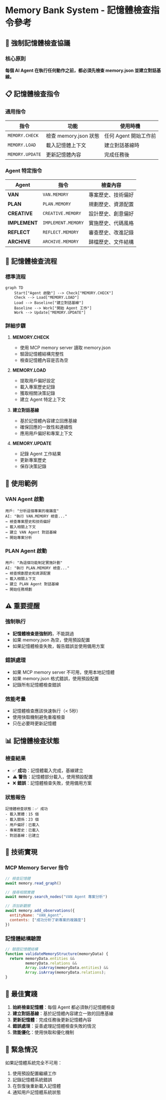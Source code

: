 # Memory Bank System - 記憶體檢查指令參考

## 🚨 強制記憶體檢查協議

### 核心原則
**每個 AI Agent 在執行任何動作之前，都必須先檢查 memory.json 並建立對話基線。**

## 📋 記憶體檢查指令

### 通用指令
| 指令 | 功能 | 使用時機 |
|------|------|----------|
| `MEMORY.CHECK` | 檢查 memory.json 狀態 | 任何 Agent 開始工作前 |
| `MEMORY.LOAD` | 載入記憶體上下文 | 建立對話基線時 |
| `MEMORY.UPDATE` | 更新記憶體內容 | 完成任務後 |

### Agent 特定指令
| Agent | 指令 | 檢查內容 |
|-------|------|----------|
| **VAN** | `VAN.MEMORY` | 專案歷史、技術偏好 |
| **PLAN** | `PLAN.MEMORY` | 規劃歷史、資源配置 |
| **CREATIVE** | `CREATIVE.MEMORY` | 設計歷史、創意偏好 |
| **IMPLEMENT** | `IMPLEMENT.MEMORY` | 實施歷史、代碼風格 |
| **REFLECT** | `REFLECT.MEMORY` | 審查歷史、改進記錄 |
| **ARCHIVE** | `ARCHIVE.MEMORY` | 歸檔歷史、文件結構 |

## 🔄 記憶體檢查流程

### 標準流程
```mermaid
graph TD
    Start["Agent 啟動"] --> Check["MEMORY.CHECK"]
    Check --> Load["MEMORY.LOAD"]
    Load --> Baseline["建立對話基線"]
    Baseline --> Work["開始 Agent 工作"]
    Work --> Update["MEMORY.UPDATE"]
```

### 詳細步驟
1. **MEMORY.CHECK**
   - 使用 MCP memory server 讀取 memory.json
   - 驗證記憶體結構完整性
   - 檢查記憶體內容是否為空

2. **MEMORY.LOAD**
   - 提取用戶偏好設定
   - 載入專案歷史記錄
   - 獲取相關決策記錄
   - 建立 Agent 特定上下文

3. **建立對話基線**
   - 基於記憶體內容建立回應基線
   - 確保回應的一致性和連續性
   - 應用用戶偏好和專案上下文

4. **MEMORY.UPDATE**
   - 記錄 Agent 工作結果
   - 更新專案歷史
   - 保存決策記錄

## 🎯 使用範例

### VAN Agent 啟動
```
用戶: "分析這個專案的複雜度"
AI: "執行 VAN.MEMORY 檢查..."
→ 檢查專案歷史和技術偏好
→ 載入相關上下文
→ 建立 VAN Agent 對話基線
→ 開始專案分析
```

### PLAN Agent 啟動
```
用戶: "為這個功能制定實施計劃"
AI: "執行 PLAN.MEMORY 檢查..."
→ 檢查規劃歷史和資源配置
→ 載入相關上下文
→ 建立 PLAN Agent 對話基線
→ 開始任務規劃
```

## ⚠️ 重要提醒

### 強制執行
- **記憶體檢查是強制的**，不能跳過
- 如果 memory.json 為空，使用預設配置
- 如果記憶體檢查失敗，報告錯誤並使用備用方案

### 錯誤處理
- 如果 MCP memory server 不可用，使用本地記憶體
- 如果 memory.json 格式錯誤，使用預設配置
- 記錄所有記憶體檢查錯誤

### 效能考量
- 記憶體檢查應該快速執行（< 5秒）
- 使用快取機制避免重複檢查
- 只在必要時更新記憶體

## 📊 記憶體檢查狀態

### 檢查結果
- ✅ **成功**：記憶體載入完成，基線建立
- ⚠️ **警告**：記憶體部分載入，使用預設配置
- ❌ **錯誤**：記憶體檢查失敗，使用備用方案

### 狀態報告
```
記憶體檢查狀態：✅ 成功
- 載入實體：15 個
- 載入關係：23 個
- 用戶偏好：已載入
- 專案歷史：已載入
- 對話基線：已建立
```

## 🔧 技術實現

### MCP Memory Server 指令
```javascript
// 檢查記憶體
await memory.read_graph()

// 搜尋相關實體
await memory.search_nodes("VAN Agent 專案分析")

// 添加新觀察
await memory.add_observations({
  entityName: "VAN_Agent",
  contents: ["成功分析了新專案的複雜度"]
})
```

### 記憶體結構驗證
```javascript
// 驗證記憶體結構
function validateMemoryStructure(memoryData) {
  return memoryData.entities && 
         memoryData.relations &&
         Array.isArray(memoryData.entities) &&
         Array.isArray(memoryData.relations);
}
```

## 📝 最佳實踐

1. **始終檢查記憶體**：每個 Agent 都必須執行記憶體檢查
2. **建立對話基線**：基於記憶體內容建立一致的回應基線
3. **更新記憶體**：完成任務後更新記憶體內容
4. **錯誤處理**：妥善處理記憶體檢查失敗的情況
5. **效能優化**：使用快取和優化機制

## 🚨 緊急情況

如果記憶體系統完全不可用：
1. 使用預設配置繼續工作
2. 記錄記憶體系統錯誤
3. 在恢復後重新載入記憶體
4. 通知用戶記憶體系統狀態
